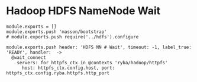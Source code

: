 
# Hadoop HDFS NameNode Wait

    module.exports = []
    module.exports.push 'masson/bootstrap'
    # module.exports.push require('../hdfs').configure

    module.exports.push header: 'HDFS NN # Wait', timeout: -1, label_true: 'READY', handler:  ->
      @wait_connect
        servers: for httpfs_ctx in @contexts 'ryba/hadoop/httpfs'
          host: httpfs_ctx.config.host, port: httpfs_ctx.config.ryba.httpfs.http_port
